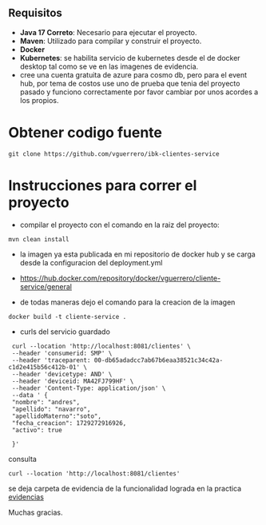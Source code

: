 ## Requisitos
- **Java 17 Correto**: Necesario para ejecutar el proyecto.
- **Maven**: Utilizado para compilar y construir el proyecto.
- **Docker** 
- **Kubernetes**: se habilita servicio de kubernetes desde el de docker desktop tal como se ve en las imagenes de evidencia.
- cree una cuenta gratuita de azure para cosmo db, pero para el event hub, por tema de costos use uno de prueba que tenia del proyecto pasado y funciono correctamente
por favor cambiar por unos acordes a los propios.

# Obtener codigo fuente
```.
git clone https://github.com/vguerrero/ibk-clientes-service
```
# Instrucciones para correr el proyecto
* compilar el proyecto con el comando en la raiz del proyecto:<br>
```.
mvn clean install
```

* la imagen ya esta publicada en mi repositorio de docker hub y se carga desde la configuracion del deployment.yml
* https://hub.docker.com/repository/docker/vguerrero/cliente-service/general

* de todas maneras dejo el comando para la creacion de la imagen
```.
docker build -t cliente-service .
```
* curls del servicio
guardado
 ```.
  curl --location 'http://localhost:8081/clientes' \
  --header 'consumerid: SMP' \
  --header 'traceparent: 00-db65adadcc7ab67b6eaa38521c34c42a-c1d2e415b56c412b-01' \
  --header 'devicetype: AND' \
  --header 'deviceid: MA42FJ799HF' \
  --header 'Content-Type: application/json' \
  --data ' {
  "nombre": "andres",
  "apellido": "navarro",
  "apellidoMaterno":"soto",
  "fecha_creacion": 1729272916926,
  "activo": true

  }'
```
consulta
 ```.
 curl --location 'http://localhost:8081/clientes'
 ```
se deja carpeta de evidencia de la funcionalidad lograda en la practica
[evidencias](evidencias)

Muchas gracias.


